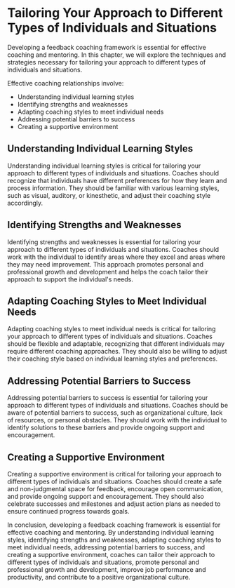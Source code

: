 Tailoring Your Approach to Different Types of Individuals and Situations
=============================================================================================================================

Developing a feedback coaching framework is essential for effective coaching and mentoring. In this chapter, we will explore the techniques and strategies necessary for tailoring your approach to different types of individuals and situations.

Effective coaching relationships involve:

* Understanding individual learning styles
* Identifying strengths and weaknesses
* Adapting coaching styles to meet individual needs
* Addressing potential barriers to success
* Creating a supportive environment

Understanding Individual Learning Styles
----------------------------------------

Understanding individual learning styles is critical for tailoring your approach to different types of individuals and situations. Coaches should recognize that individuals have different preferences for how they learn and process information. They should be familiar with various learning styles, such as visual, auditory, or kinesthetic, and adjust their coaching style accordingly.

Identifying Strengths and Weaknesses
------------------------------------

Identifying strengths and weaknesses is essential for tailoring your approach to different types of individuals and situations. Coaches should work with the individual to identify areas where they excel and areas where they may need improvement. This approach promotes personal and professional growth and development and helps the coach tailor their approach to support the individual's needs.

Adapting Coaching Styles to Meet Individual Needs
-------------------------------------------------

Adapting coaching styles to meet individual needs is critical for tailoring your approach to different types of individuals and situations. Coaches should be flexible and adaptable, recognizing that different individuals may require different coaching approaches. They should also be willing to adjust their coaching style based on individual learning styles and preferences.

Addressing Potential Barriers to Success
----------------------------------------

Addressing potential barriers to success is essential for tailoring your approach to different types of individuals and situations. Coaches should be aware of potential barriers to success, such as organizational culture, lack of resources, or personal obstacles. They should work with the individual to identify solutions to these barriers and provide ongoing support and encouragement.

Creating a Supportive Environment
---------------------------------

Creating a supportive environment is critical for tailoring your approach to different types of individuals and situations. Coaches should create a safe and non-judgmental space for feedback, encourage open communication, and provide ongoing support and encouragement. They should also celebrate successes and milestones and adjust action plans as needed to ensure continued progress towards goals.

In conclusion, developing a feedback coaching framework is essential for effective coaching and mentoring. By understanding individual learning styles, identifying strengths and weaknesses, adapting coaching styles to meet individual needs, addressing potential barriers to success, and creating a supportive environment, coaches can tailor their approach to different types of individuals and situations, promote personal and professional growth and development, improve job performance and productivity, and contribute to a positive organizational culture.
